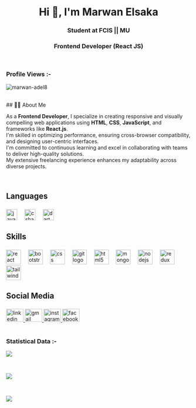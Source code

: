 <h1 align="center">Hi 👋, I'm Marwan Elsaka </h1>
<h3 align="center">Student at FCIS || MU</h3>
<h3 align="center">Frontend Developer (React JS)</h3>

<br>

<p align="right">
  <h3>Profile Views :-</h3>
  <img src="https://komarev.com/ghpvc/?username=marwan-adel8&label=Profile%20views&color=0e75b6&style=flat" 
       alt="marwan-adel8" /> 
</p>

<br>
## 🧑‍💻 About Me

As a **Frontend Developer**, I specialize in creating responsive and visually compelling web applications using **HTML**, **CSS**, **JavaScript**, and frameworks like **React.js**.  
I'm skilled in optimizing performance, ensuring cross-browser compatibility, and designing user-centric interfaces.  
I'm committed to continuous learning and excel in collaborating with teams to deliver high-quality solutions.  
My extensive freelancing experience enhances my adaptability across diverse projects.

<br>

<h2 align="left">Languages</h2>

###

<div align="left">
  <img src="https://cdn.jsdelivr.net/gh/devicons/devicon/icons/javascript/javascript-original.svg" height="30" alt="javascript logo"  />
  <img width="12" />
  <img src="https://cdn.jsdelivr.net/gh/devicons/devicon/icons/csharp/csharp-original.svg" height="30" alt="csharp logo"  />
  <img width="12" />
  <img src="https://cdn.jsdelivr.net/gh/devicons/devicon/icons/dart/dart-original.svg" height="30" alt="dart logo"  />
</div>

###

<h2 align="left">Skills</h2>

###

<div align="left">
  <img src="https://cdn.jsdelivr.net/gh/devicons/devicon/icons/react/react-original.svg" height="40" alt="react logo"  />
  <img width="12" />
  <img src="https://cdn.jsdelivr.net/gh/devicons/devicon/icons/bootstrap/bootstrap-original.svg" height="40" alt="bootstrap logo"  />
  <img width="12" />
  <img src="https://cdn.jsdelivr.net/gh/devicons/devicon/icons/css3/css3-original.svg" height="40" alt="css logo"  />
  <img width="12" />
  <img src="https://cdn.jsdelivr.net/gh/devicons/devicon/icons/git/git-original.svg" height="40" alt="git logo"  />
  <img width="12" />
  <img src="https://cdn.jsdelivr.net/gh/devicons/devicon/icons/html5/html5-original.svg" height="40" alt="html5 logo"  />
  <img width="12" />
  <img src="https://cdn.jsdelivr.net/gh/devicons/devicon/icons/mongodb/mongodb-original.svg" height="40" alt="mongodb logo"  />
  <img width="12" />
  <img src="https://cdn.jsdelivr.net/gh/devicons/devicon/icons/nodejs/nodejs-original.svg" height="40" alt="nodejs logo"  />
  <img width="12" />
  <img src="https://cdn.jsdelivr.net/gh/devicons/devicon/icons/redux/redux-original.svg" height="40" alt="redux logo"  />
  <img width="12" />
  <img src="https://cdn.jsdelivr.net/gh/devicons/devicon/icons/tailwindcss/tailwindcss-original-wordmark.svg" height="40" alt="tailwindcss logo"  />
</div>

###

<h2 align="left">Social Media</h2>

###

<div align="left">
  <a href="http://www.linkedin.com/in/marwan-elsaka-41ba70356" target="_blank">
    <img src="https://raw.githubusercontent.com/maurodesouza/profile-readme-generator/master/src/assets/icons/social/linkedin/default.svg" width="47" height="35" alt="linkedin logo"  />
  </a>
  <a href="marawanelsaka60@gmail.com" target="_blank">
    <img src="https://raw.githubusercontent.com/maurodesouza/profile-readme-generator/master/src/assets/icons/social/gmail/default.svg" width="47" height="35" alt="gmail logo"  />
  </a>
  <a href="https://www.instagram.com/el_sa_kaa?igsh=MXZnMHlqb3JvZnJ6eg==" target="_blank">
    <img src="https://raw.githubusercontent.com/maurodesouza/profile-readme-generator/master/src/assets/icons/social/instagram/default.svg" width="47" height="35" alt="instagram logo"  />
  </a>
  <a href="https://www.facebook.com/share/1GRNNnVnC9/" target="_blank">
    <img src="https://raw.githubusercontent.com/maurodesouza/profile-readme-generator/master/src/assets/icons/social/facebook/default.svg" width="47" height="35" alt="facebook logo"  />
  </a>
</div>


<br>

<h3>Statistical Data :-</h3>
<p>
  <img align="center" src="https://github-readme-stats.vercel.app/api/top-langs?username=marwan-adel8&show_icons=true&locale=en&bg_color=0d1117&text_color=ffffff&layout=compact" />
</p>

<br>

<p>
  <img align="center" src="https://github-readme-stats.vercel.app/api?username=marwan-adel8&show_icons=true&locale=en&bg_color=0d1117&text_color=ffffff" />
</p>

<br>

<p>
  <img align="center" src="https://github-readme-streak-stats.herokuapp.com/?user=marwan-adel8&theme=dark&background=0d1117&date_format=M%20j%5B%2C%20Y%5D" />
</p>
